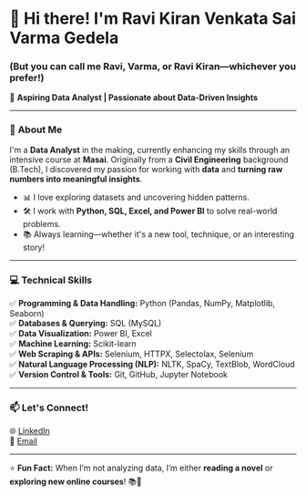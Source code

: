 # 👋 Hi there! I'm Ravi Kiran Venkata Sai Varma Gedela  
### (But you can call me Ravi, Varma, or Ravi Kiran—whichever you prefer!)  

🚀 **Aspiring Data Analyst | Passionate about Data-Driven Insights**  

---

### 🧐 **About Me**  
I'm a **Data Analyst** in the making, currently enhancing my skills through an intensive course at **Masai**. Originally from a **Civil Engineering** background (B.Tech), I discovered my passion for working with **data** and **turning raw numbers into meaningful insights**.  

- 📊 I love exploring datasets and uncovering hidden patterns.  
- 🛠️ I work with **Python, SQL, Excel, and Power BI** to solve real-world problems.  
- 📚 Always learning—whether it's a new tool, technique, or an interesting story!  

---

### 💻 **Technical Skills**  
✅ **Programming & Data Handling:** Python (Pandas, NumPy, Matplotlib, Seaborn)  
✅ **Databases & Querying:** SQL (MySQL)  
✅ **Data Visualization:** Power BI, Excel  
✅ **Machine Learning:** Scikit-learn     
✅ **Web Scraping & APIs:** Selenium, HTTPX, Selectolax, Selenium     
✅ **Natural Language Processing (NLP):** NLTK, SpaCy, TextBlob, WordCloud      
✅ **Version Control & Tools:** Git, GitHub, Jupyter Notebook  

---

### 📫 **Let's Connect!**  
🌐 [LinkedIn](https://www.linkedin.com/in/RaviVarma28/)  
📩 [Email](mailto:gedela.ravi28@gmail.com)  

---

⭐ **Fun Fact:** When I’m not analyzing data, I’m either **reading a novel** or **exploring new online courses**! 📚🚀  
